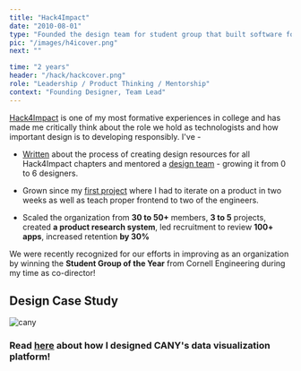 ```yaml
---
title: "Hack4Impact"
date: "2010-08-01"
type: "Founded the design team for student group that built software for nonprofits. As team lead, worked to redesign infrastructure to create sustainable partnerships and team culture."
pic: "/images/h4icover.png"
next: ""

time: "2 years"
header: "/hack/hackcover.png"
role: "Leadership / Product Thinking / Mentorship"
context: "Founding Designer, Team Lead"
---
```


[Hack4Impact](https://cornellh4i.org) is one of my most formative experiences in college and has made me critically think about the role we hold as technologists and how important design is to developing responsibly. I've -

- [Written](https://medium.com/hack4impact/reflecting-on-hack4impact-design-as-a-national-director-a5ce7d5dbf63) about the process of creating design resources for all Hack4Impact chapters and mentored a [design team](https://medium.com/cornellh4i) - growing it from 0 to 6 designers.

- Grown since my [first project](https://old.connie-liu.me/#/habitat) where I had to iterate on a product in two weeks as well as teach proper frontend to two of the engineers.

- Scaled the organization from **30 to 50+** members, **3 to 5** projects, created **a product research system**, led recruitment to review **100+ apps**, increased retention **by 30%**

We were recently recognized for our efforts in improving as an organization by winning the **Student Group of the Year** from Cornell Engineering during my time as co-director!

## Design Case Study

![cany](hack/cany.png)

### Read [here](https://medium.com/cornellh4i/creating-a-visualization-platform-for-prison-complaints-a-design-case-study-55e25e2d3277) about how I designed CANY's data visualization platform!
